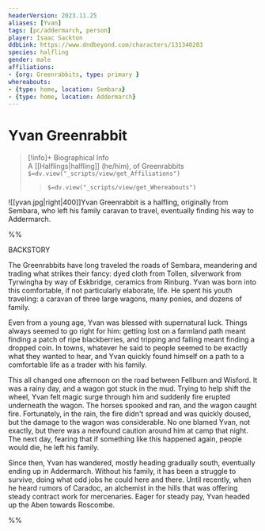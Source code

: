 ```yaml
---
headerVersion: 2023.11.25
aliases: [Yvan]
tags: [pc/addermarch, person]
player: Isaac Sackton
ddbLink: https://www.dndbeyond.com/characters/131340283
species: halfling
gender: male
affiliations: 
- {org: Greenrabbits, type: primary }
whereabouts:
- {type: home, location: Sembara}
- {type: home, location: Addermarch}
---
```

# Yvan Greenrabbit
>[!info]+ Biographical Info  
> A [[Halflings|halfling]] (he/him), of Greenrabbits  
> `$=dv.view("_scripts/view/get_Affiliations")`  
>> `$=dv.view("_scripts/view/get_Whereabouts")`

![[yvan.jpg|right|400]]Yvan Greenrabbit is a halfling, originally from Sembara, who left his family caravan to travel, eventually finding his way to Addermarch.

%% 

BACKSTORY

The Greenrabbits have long traveled the roads of Sembara, meandering and trading what strikes their fancy: dyed cloth from Tollen, silverwork from Tyrwingha by way of Eskbridge, ceramics from Rinburg. Yvan was born into this comfortable, if not particularly elaborate, life. He spent his youth traveling: a caravan of three large wagons, many ponies, and dozens of family. 

Even from a young age, Yvan was blessed with supernatural luck. Things always seemed to go right for him: getting lost on a farmland path meant finding a patch of ripe blackberries, and tripping and falling meant finding a dropped coin. In towns, whatever he said to people seemed to be exactly what they wanted to hear, and Yvan quickly found himself on a path to a comfortable life as a trader with his family.

This all changed one afternoon on the road between Fellburn and Wisford. It was a rainy day, and a wagon got stuck in the mud. Trying to help shift the wheel, Yvan felt magic surge through him and suddenly fire erupted underneath the wagon. The horses spooked and ran, and the wagon caught fire. Fortunately, in the rain, the fire didn't spread and was quickly doused, but the damage to the wagon was considerable. No one blamed Yvan, not exactly, but there was a newfound caution around him at camp that night. The next day, fearing that if something like this happened again, people would die, he left his family.

Since then, Yvan has wandered, mostly heading gradually south, eventually ending up in Addermarch. Without his family, it has been a struggle to survive, doing what odd jobs he could here and there. Until recently, when he heard rumors of Caradoc, an alchemist in the hills that was offering steady contract work for mercenaries. Eager for steady pay, Yvan headed up the Aben towards Roscombe.

%%